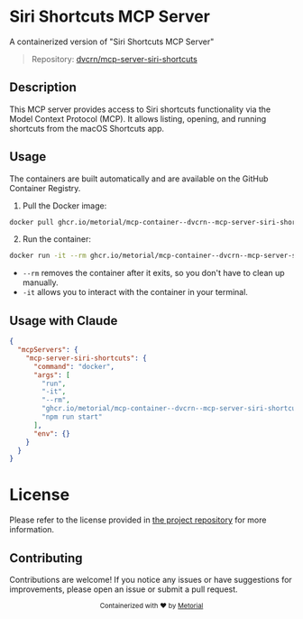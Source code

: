 
# Siri Shortcuts MCP Server

A containerized version of "Siri Shortcuts MCP Server"

> Repository: [dvcrn/mcp-server-siri-shortcuts](https://github.com/dvcrn/mcp-server-siri-shortcuts)

## Description

This MCP server provides access to Siri shortcuts functionality via the Model Context Protocol (MCP). It allows listing, opening, and running shortcuts from the macOS Shortcuts app.


## Usage

The containers are built automatically and are available on the GitHub Container Registry.

1. Pull the Docker image:

```bash
docker pull ghcr.io/metorial/mcp-container--dvcrn--mcp-server-siri-shortcuts--mcp-server-siri-shortcuts
```

2. Run the container:

```bash
docker run -it --rm ghcr.io/metorial/mcp-container--dvcrn--mcp-server-siri-shortcuts--mcp-server-siri-shortcuts 
```

- `--rm` removes the container after it exits, so you don't have to clean up manually.
- `-it` allows you to interact with the container in your terminal.



## Usage with Claude

```json
{
  "mcpServers": {
    "mcp-server-siri-shortcuts": {
      "command": "docker",
      "args": [
        "run",
        "-it",
        "--rm",
        "ghcr.io/metorial/mcp-container--dvcrn--mcp-server-siri-shortcuts--mcp-server-siri-shortcuts",
        "npm run start"
      ],
      "env": {}
    }
  }
}
```

# License

Please refer to the license provided in [the project repository](https://github.com/dvcrn/mcp-server-siri-shortcuts) for more information.

## Contributing

Contributions are welcome! If you notice any issues or have suggestions for improvements, please open an issue or submit a pull request.

<div align="center">
  <sub>Containerized with ❤️ by <a href="https://metorial.com">Metorial</a></sub>
</div>
  